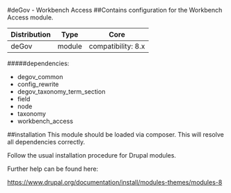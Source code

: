 #deGov - Workbench Access
##Contains configuration for the Workbench Access module.

Distribution | Type | Core
--- | --- | ---
deGov | module |  compatibility: 8.x

#####dependencies:
  - degov_common
  - config_rewrite
  - degov_taxonomy_term_section
  - field
  - node
  - taxonomy
  - workbench_access

##installation
This module should be loaded via composer. This will resolve all dependencies correctly.

Follow the usual installation procedure for Drupal modules.

Further help can be found here:

https://www.drupal.org/documentation/install/modules-themes/modules-8
